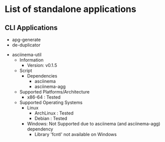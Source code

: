List of standalone applications
===============================

## CLI Applications
+ apg-generate
+ de-duplicator
- asciinema-util
    - Information
        + Version: v0.1.5
    - Script
        - Dependencies
            + asciinema
            + asciinema-agg
    - Supported Platforms/Architecture
        + x86-64 : Tested
    - Supported Operating Systems
        - Linux
            + ArchLinux : Tested
            + Debian : Tested
        - Windows: Not Supported due to asciinema (and asciinema-agg) dependency
            + Library 'fcntl' not available on Windows

